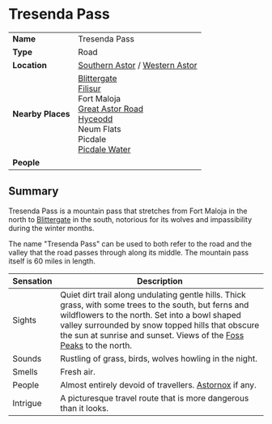 # Tresenda Pass

|||
| --- | --- |
| **Name** | Tresenda Pass | place.4
| **Type** | Road |
| **Location** | [Southern Astor](../regions/southern-astor.md) / [Western Astor](../regions/western-astor.md) |
| **Nearby Places** | [Blittergate](../towns/blittergate.md)<br>[Filisur](../villages/filisur.md)<br>Fort Maloja<br>[Great Astor Road](great-astor-road.md)<br>[Hyceodd](../towns/hyceodd.md)<br>Neum Flats<br>Picdale<br>[Picdale Water](../rivers-lakes/picdale-water.md) |
| **People** | |

## Summary

Tresenda Pass is a mountain pass that stretches from Fort Maloja in the north to [Blittergate](../towns/blittergate.md) in the south, notorious for its wolves and impassibility during the winter months.

The name "Tresenda Pass" can be used to both refer to the road and the valley that the road passes through along its middle. The mountain pass itself is 60 miles in length.

| Sensation | Description |
| ---- | --- |
| Sights | Quiet dirt trail along undulating gentle hills. Thick grass, with some trees to the south, but ferns and wildflowers to the north. Set into a bowl shaped valley surrounded by snow topped hills that obscure the sun at sunrise and sunset. Views of the [Foss Peaks](../mountains/foss-peaks.md) to the north. |
| Sounds | Rustling of grass, birds, wolves howling in the night. |
| Smells | Fresh air. |
| People | Almost entirely devoid of travellers. [Astornox](../../organisations/astornox/astornox.md) if any. |
| Intrigue | A picturesque travel route that is more dangerous than it looks. |
